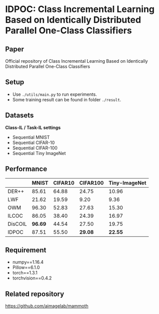 # IDPOC: Class Incremental Learning Based on Identically Distributed Parallel One-Class Classifiers

## Paper

Official repository of Class Incremental Learning Based on Identically Distributed Parallel One-Class Classifiers

## Setup

-   Use `./utils/main.py` to run experiments.
-   Some training result can be found in folder `./result`.

## Datasets

**Class-IL / Task-IL settings**

-   Sequential MNIST
-   Sequential CIFAR-10
-   Sequential CIFAR-100
-   Sequential Tiny ImageNet

## Performance

|         | MNIST     | CIFAR10 | CIFAR100  | Tiny-ImageNet |
| ------- | --------- | ------- | --------- | ------------- |
| DER++   | 85.61     | 64.88   | 24.75     | 10.96         |
| LWF     | 21.62     | 19.59   | 9.20      | 9.36          |
| OWM     | 96.30     | 52.83   | 27.63     | 15.30         |
| ILCOC   | 86.05     | 38.40   | 24.39     | 16.97         |
| DisCOIL | **96.69** | 44.54   | 27.50     | 19.75         |
| IDPOC   | 87.51     | 55.50   | **29.08** | **22.55**     |

## Requirement

+ numpy==1.16.4
+ Pillow==6.1.0
+ torch==1.3.1
+ torchvision==0.4.2

## Related repository

https://github.com/aimagelab/mammoth
